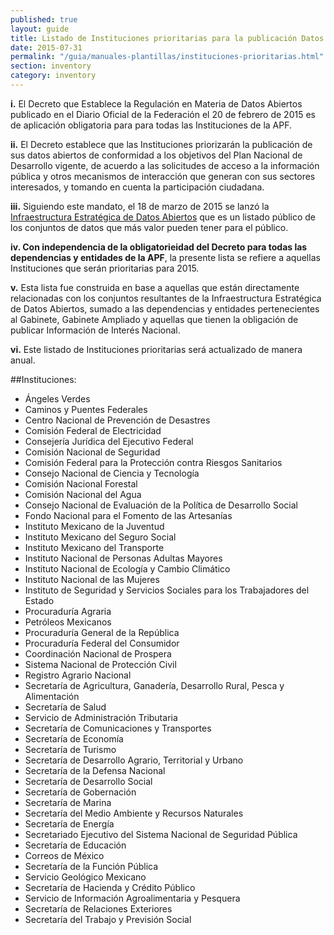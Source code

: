 ```yaml
---
published: true
layout: guide
title: Listado de Instituciones prioritarias para la publicación Datos Abiertos
date: 2015-07-31
permalink: "/guia/manuales-plantillas/instituciones-prioritarias.html"
section: inventory
category: inventory
---
```



**i.** El Decreto que Establece la Regulación en Materia de Datos Abiertos publicado en el Diario Oficial de la Federación el 20 de febrero de 2015 es de aplicación obligatoria para para todas las Instituciones de la APF.

**ii.** El Decreto establece que las Instituciones priorizarán la publicación de sus datos abiertos de conformidad a los objetivos del Plan Nacional de Desarrollo vigente, de acuerdo a las solicitudes de acceso a la información pública y otros mecanismos de interacción que generan con sus sectores interesados, y tomando en cuenta la participación ciudadana.

**iii.** Siguiendo este mandato, el 18 de marzo de 2015 se lanzó la [Infraestructura Estratégica de Datos Abiertos](http://www.gob.mx/consulta/docs/infraestructura-estrategica-de-datos-abiertos) que es un listado público de los conjuntos de datos que más valor pueden tener para el público.

**iv. Con independencia de la obligatorieidad del Decreto para todas las dependencias y entidades de la APF**, la presente lista se refiere a aquellas Instituciones que serán prioritarias para 2015.

**v.** Esta lista fue construida en base a aquellas que están directamente relacionadas con los conjuntos resultantes de la Infraestructura Estratégica de Datos Abiertos, sumado a las dependencias y entidades pertenecientes al Gabinete, Gabinete Ampliado y aquellas que tienen la obligación de publicar Información de Interés Nacional.

**vi.** Este listado de Instituciones prioritarias será actualizado de manera anual.

##Instituciones:

* Ángeles Verdes
* Caminos y Puentes Federales
* Centro Nacional de Prevención de Desastres
* Comisión Federal de Electricidad
* Consejería Jurídica del Ejecutivo Federal
* Comisión Nacional de Seguridad
* Comisión Federal para la Protección contra Riesgos Sanitarios
* Consejo Nacional de Ciencia y Tecnología
* Comisión Nacional Forestal
* Comisión Nacional del Agua
* Consejo Nacional de Evaluación de la Política de Desarrollo Social
* Fondo Nacional para el Fomento de las Artesanías
* Instituto Mexicano de la Juventud
* Instituto Mexicano del Seguro Social
* Instituto Mexicano del Transporte
* Instituto Nacional de Personas Adultas Mayores
* Instituto Nacional de Ecología y Cambio Climático
* Instituto Nacional de las Mujeres
* Instituto de Seguridad y Servicios Sociales para los Trabajadores del Estado
* Procuraduría Agraria
* Petróleos Mexicanos
* Procuraduría General de la República
* Procuraduría Federal del Consumidor
* Coordinación Nacional de Prospera
* Sistema Nacional de Protección Civil
* Registro Agrario Nacional
* Secretaría de Agricultura, Ganadería, Desarrollo Rural, Pesca y Alimentación
* Secretaría de Salud
* Servicio de Administración Tributaria
* Secretaría de Comunicaciones y Transportes
* Secretaría de Economía
* Secretaría de Turismo
* Secretaría de Desarrollo Agrario, Territorial y Urbano
* Secretaría de la Defensa Nacional
* Secretaría de Desarrollo Social
* Secretaría de Gobernación
* Secretaría de Marina
* Secretaría del Medio Ambiente y Recursos Naturales
* Secretaría de Energía
* Secretariado Ejecutivo del Sistema Nacional de Seguridad Pública
* Secretaría de Educación
* Correos de México
* Secretaría de la Función Pública
* Servicio Geológico Mexicano
* Secretaría de Hacienda y Crédito Público
* Servicio de Información Agroalimentaria y Pesquera
* Secretaría de Relaciones Exteriores
* Secretaría del Trabajo y Previsión Social
